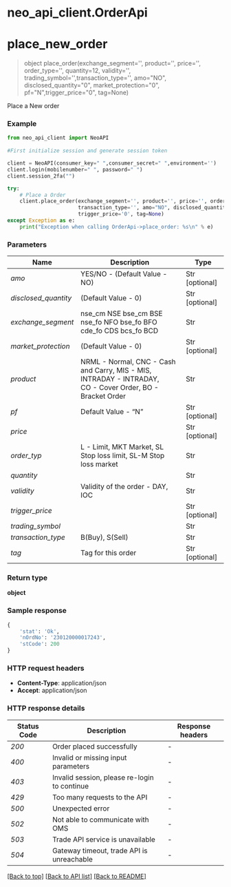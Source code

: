 # neo_api_client.OrderApi

# **place_new_order**
> object place_order(exchange_segment='', product='', price='', order_type='', quantity=12, validity='', trading_symbol='',transaction_type='', amo="NO", disclosed_quantity="0", market_protection="0", pf="N",trigger_price="0", tag=None)

Place a New order

### Example


```python
from neo_api_client import NeoAPI
        
#First initialize session and generate session token

client = NeoAPI(consumer_key=" ",consumer_secret=" ",environment='')
client.login(mobilenumber=" ", password=" ")
client.session_2fa("")

try:
    # Place a Order
    client.place_order(exchange_segment='', product='', price='', order_type='', quantity='', validity='', trading_symbol='',
                       transaction_type='', amo="NO", disclosed_quantity="0", market_protection='0', pf='N',
                       trigger_price='0', tag=None)
except Exception as e:
    print("Exception when calling OrderApi->place_order: %s\n" % e)
``` 

### Parameters

| Name                 | Description                                                                                                    | Type           |
|----------------------|----------------------------------------------------------------------------------------------------------------|----------------|
| *amo*                | YES/NO - (Default Value - NO)                                                                                  | Str [optional] |
| *disclosed_quantity* | (Default Value - 0)                                                                                            | Str [optional] |
| *exchange_segment*   | nse_cm NSE bse_cm BSE nse_fo NFO bse_fo BFO cde_fo CDS bcs_fo BCD                                              | Str            |
| *market_protection*  | (Default Value - 0)                                                                                            | Str [optional] |
| *product*            | NRML - Normal, CNC - Cash and Carry, MIS - MIS, INTRADAY - INTRADAY, <br/>CO - Cover Order, BO - Bracket Order | Str            |
| *pf*                 | Default Value - “N”                                                                                            | Str [optional] |
| *price*              |                                                                                                                | Str [optional] |
| *order_typ*          | L - Limit, MKT Market, SL Stop loss limit, SL-M Stop loss market                                               | Str            |
| *quantity*           |                                                                                                                | Str            |
| *validity*           | Validity of the order - DAY, IOC                                                                               | Str            |
| *trigger_price*      |                                                                                                                | Str [optional] |
| *trading_symbol*     |                                                                                                                | Str            |
| *transaction_type*   | B(Buy), S(Sell)                                                                                                | Str            |
| *tag*                | Tag for this order                                                                                             | Str [optional] |


### Return type

**object**

### Sample response

```python
{
    'stat': 'Ok',
    'nOrdNo': '230120000017243',
    'stCode': 200
}

```
### HTTP request headers

 - **Content-Type**: application/json
 - **Accept**: application/json

### HTTP response details

| Status Code | Description                                  | Response headers |
|-------------|----------------------------------------------|------------------|
| *200*       | Order placed successfully                    | -                |
| *400*       | Invalid or missing input parameters          | -                |
| *403*       | Invalid session, please re-login to continue | -                |
| *429*       | Too many requests to the API                 | -                |
| *500*       | Unexpected error                             | -                |
| *502*       | Not able to communicate with OMS             | -                |
| *503*       | Trade API service is unavailable             | -                |
| *504*       | Gateway timeout, trade API is unreachable    | -                |


[[Back to top]](#) [[Back to API list]](../README.md#documentation-for-api-endpoints)  [[Back to README]](../README.md)




